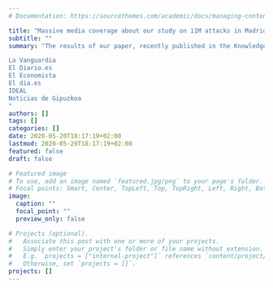 ```yaml
---
# Documentation: https://sourcethemes.com/academic/docs/managing-content/

title: "Massive media coverage about our study on 11M attacks in Madrid"
subtitle: ""
summary: "The results of our paper, recently published in the Knowledge-based Systems journal, have appeared in many Spanish newspapers:

La Vanguardia
El Diario.es
El Economista
El dia.es
IDEAL
Noticias de Gipuzkoa
"
authors: []
tags: []
categories: []
date: 2020-05-20T18:17:19+02:00
lastmod: 2020-05-20T18:17:19+02:00
featured: false
draft: false

# Featured image
# To use, add an image named `featured.jpg/png` to your page's folder.
# Focal points: Smart, Center, TopLeft, Top, TopRight, Left, Right, BottomLeft, Bottom, BottomRight.
image:
  caption: ""
  focal_point: ""
  preview_only: false

# Projects (optional).
#   Associate this post with one or more of your projects.
#   Simply enter your project's folder or file name without extension.
#   E.g. `projects = ["internal-project"]` references `content/project/deep-learning/index.md`.
#   Otherwise, set `projects = []`.
projects: []
---
```

